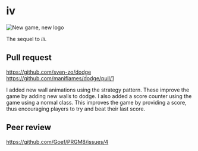 # iv
![New game, new logo](https://imgur.com/download/mEulzBQ)

The sequel to _iii_.

## Pull request
https://github.com/sven-zo/dodge
https://github.com/maniflames/dodge/pull/1

I added new wall animations using the strategy pattern. These improve the game by adding new walls to dodge.
I also added a score counter using the game using a normal class. This improves the game by providing a score, thus encouraging players to try and beat their last score.

## Peer review
https://github.com/Goef/PRGM8/issues/4
